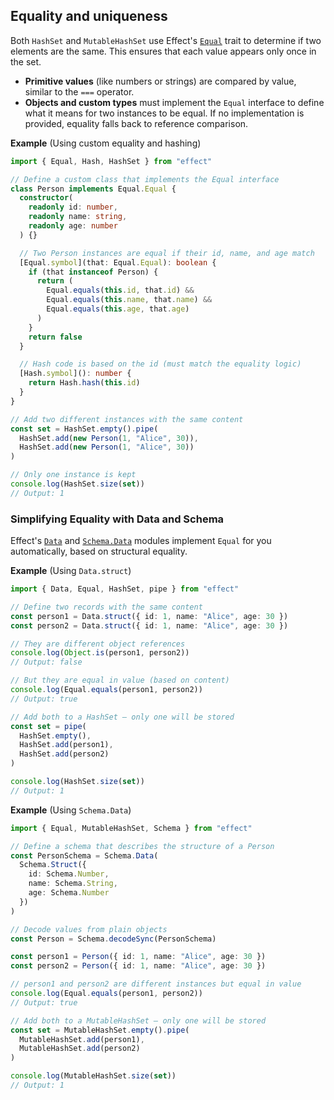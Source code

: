 ## Equality and uniqueness

Both `HashSet` and `MutableHashSet` use Effect's [`Equal`](/docs/trait/equal/) trait to determine if two elements are the same. This ensures that each value appears only once in the set.

- **Primitive values** (like numbers or strings) are compared by value, similar to the `===` operator.
- **Objects and custom types** must implement the `Equal` interface to define what it means for two instances to be equal. If no implementation is provided, equality falls back to reference comparison.

**Example** (Using custom equality and hashing)

```ts twoslash
import { Equal, Hash, HashSet } from "effect"

// Define a custom class that implements the Equal interface
class Person implements Equal.Equal {
  constructor(
    readonly id: number,
    readonly name: string,
    readonly age: number
  ) {}

  // Two Person instances are equal if their id, name, and age match
  [Equal.symbol](that: Equal.Equal): boolean {
    if (that instanceof Person) {
      return (
        Equal.equals(this.id, that.id) &&
        Equal.equals(this.name, that.name) &&
        Equal.equals(this.age, that.age)
      )
    }
    return false
  }

  // Hash code is based on the id (must match the equality logic)
  [Hash.symbol](): number {
    return Hash.hash(this.id)
  }
}

// Add two different instances with the same content
const set = HashSet.empty().pipe(
  HashSet.add(new Person(1, "Alice", 30)),
  HashSet.add(new Person(1, "Alice", 30))
)

// Only one instance is kept
console.log(HashSet.size(set))
// Output: 1
```

### Simplifying Equality with Data and Schema

Effect's [`Data`](/docs/data-types/data/) and [`Schema.Data`](/docs/schema/effect-data-types/#interop-with-data) modules implement `Equal` for you automatically, based on structural equality.

**Example** (Using `Data.struct`)

```ts twoslash
import { Data, Equal, HashSet, pipe } from "effect"

// Define two records with the same content
const person1 = Data.struct({ id: 1, name: "Alice", age: 30 })
const person2 = Data.struct({ id: 1, name: "Alice", age: 30 })

// They are different object references
console.log(Object.is(person1, person2))
// Output: false

// But they are equal in value (based on content)
console.log(Equal.equals(person1, person2))
// Output: true

// Add both to a HashSet — only one will be stored
const set = pipe(
  HashSet.empty(),
  HashSet.add(person1),
  HashSet.add(person2)
)

console.log(HashSet.size(set))
// Output: 1
```

**Example** (Using `Schema.Data`)

```ts twoslash
import { Equal, MutableHashSet, Schema } from "effect"

// Define a schema that describes the structure of a Person
const PersonSchema = Schema.Data(
  Schema.Struct({
    id: Schema.Number,
    name: Schema.String,
    age: Schema.Number
  })
)

// Decode values from plain objects
const Person = Schema.decodeSync(PersonSchema)

const person1 = Person({ id: 1, name: "Alice", age: 30 })
const person2 = Person({ id: 1, name: "Alice", age: 30 })

// person1 and person2 are different instances but equal in value
console.log(Equal.equals(person1, person2))
// Output: true

// Add both to a MutableHashSet — only one will be stored
const set = MutableHashSet.empty().pipe(
  MutableHashSet.add(person1),
  MutableHashSet.add(person2)
)

console.log(MutableHashSet.size(set))
// Output: 1
```
